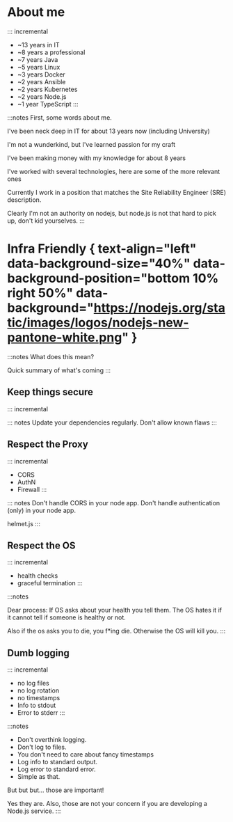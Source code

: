# About me

::: incremental
* ~13 years in IT
* ~8 years a professional
* ~7 years Java
* ~5 years Linux
* ~3 years Docker
* ~2 years Ansible
* ~2 years Kubernetes
* ~2 years Node.js
* ~1 year TypeScript
:::

:::notes
First, some words about me.

I've been neck deep in IT for about 13 years now (including University)

I'm not a wunderkind, but I've learned passion for my craft

I've been making money with my knowledge for about 8 years

I've worked with several technologies, here are some of the more relevant ones


Currently I work in a position that matches
the Site Reliability Engineer (SRE) description.

Clearly I'm not an authority on nodejs, but node.js is not that hard to 
pick up, don't kid yourselves.
:::

# Infra Friendly { text-align="left" data-background-size="40%" data-background-position="bottom 10% right 50%" data-background="https://nodejs.org/static/images/logos/nodejs-new-pantone-white.png" }


:::notes
What does this mean?

Quick summary of what's coming
:::

## Keep things secure

::: incremental


::: notes
Update your dependencies regularly.
Don't allow known flaws
:::


## Respect the Proxy

::: incremental
* CORS
* AuthN
* Firewall
:::

::: notes
Don't handle CORS in your node app.
Don't handle authentication (only) in your node app.

helmet.js
:::

## Respect the OS

::: incremental
* health checks
* graceful termination
:::

:::notes

Dear process:
If OS asks about your health you tell them.
The OS hates it if it cannot tell if someone is healthy or not.

Also if the os asks you to die, you f*ing die.
Otherwise the OS will kill you.
:::

## Dumb logging

::: incremental
* no log files
* no log rotation
* no timestamps
* Info to stdout
* Error to stderr
:::

:::notes
* Don't overthink logging.
* Don't log to files.
* You don't need to care about fancy timestamps
* Log info to standard output.
* Log error to standard error.
* Simple as that.

But but but... those are important!

Yes they are.
Also, those are not your concern if you are developing a Node.js service.
:::
